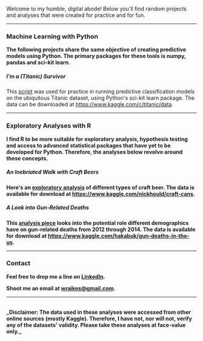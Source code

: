
Welcome to my humble, digital abode! Below you'll find random projects and analyses that were created for practice and for fun.

--------

### Machine Learning with Python

<strong>The following projects share the same objective of creating predictive models using Python. The primary packages for these tools is numpy, pandas and sci-kit learn.</strong>

##### I'm a (Titanic) Survivor

This [script](Titanic_Final.html) was used for practice in running predictive classification models on the ubiquitous Titanic dataset, using Python's sci-kit learn package.  The data can be downloaded at <https://www.kaggle.com/c/titanic/data>.

--------

### Exploratory Analyses with R

<strong>I find R to be more suitable for exploratory analysis, hypothesis testing and access to advanced statistical packages that have yet to be developed for Python.  Therefore, the analyses below revolve around these concepts.<strong>

##### An Inebriated Walk with Craft Beers

Here's an [exploratory analysis](Beer_Analysis.html) of different types of craft beer.  The data is available for download at <https://www.kaggle.com/nickhould/craft-cans>.

##### A Look into Gun-Related Deaths

This [analysis piece](gun_analysis.html) looks into the potential role different demographics have on gun-related deaths from 2012 through 2014. The data is available for download at <https://www.kaggle.com/hakabuk/gun-deaths-in-the-us>.

--------

### Contact

Feel free to drop me a line on [LinkedIn](https://www.linkedin.com/in/william-raikes-81508448).

Shoot me an email at <wraikes@gmail.com>.

--------
  
<br>
_Disclaimer: The data used in these analyses were accessed from other online sources (mostly Kaggle). Therefore, I have not, nor will not, verify any of the datasets' validity.  Please take these analyses at face-value only._



